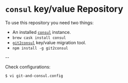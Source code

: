 # `consul` key/value Repository

To use this repository you need two things:

* An installed [`consul`](https://www.consul.io)  instance.
 * `brew cask install consul`
* [`git2consul`](https://github.com/Cimpress-MCP/git2consul) key/value migration tool.
 * `npm install -g git2consul`

--

Check configurations:

```bash
$ vi git-and-consul.config
```


